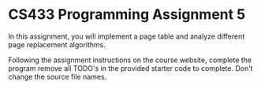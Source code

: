 # CS433 Programming Assignment 5 

In this assignment, you will implement a page table and analyze different page replacement algorithms. 

Following the assignment instructions on the course website, complete the program remove all TODO's in the provided starter code to complete. Don't change the source file names.

